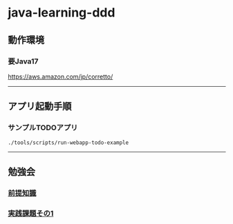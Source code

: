 # java-learning-ddd

## 動作環境

### 要Java17
https://aws.amazon.com/jp/corretto/

---

## アプリ起動手順
### サンプルTODOアプリ
```shell
./tools/scripts/run-webapp-todo-example
```

---

## 勉強会

### [前提知識](./勉強会/勉強会_前提知識.md)
### [実践課題その1](./勉強会/勉強会_実践課題その1.md)